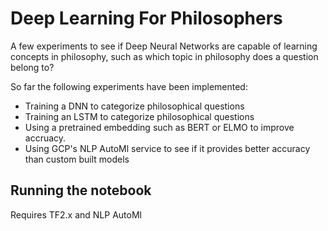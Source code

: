 Deep Learning For Philosophers
==========================

A few experiments to see if Deep Neural Networks are capable of learning concepts in philosophy, such as which topic in philosophy does a question belong to? 

So far the following experiments have been implemented:
* Training a DNN to categorize philosophical questions
* Training an LSTM to categorize philosophical questions
* Using a pretrained embedding such as BERT or ELMO to improve accruacy.
* Using GCP's NLP AutoMl service to see if it provides better accuracy than custom built models

## Running the notebook

Requires TF2.x and NLP AutoMl 

